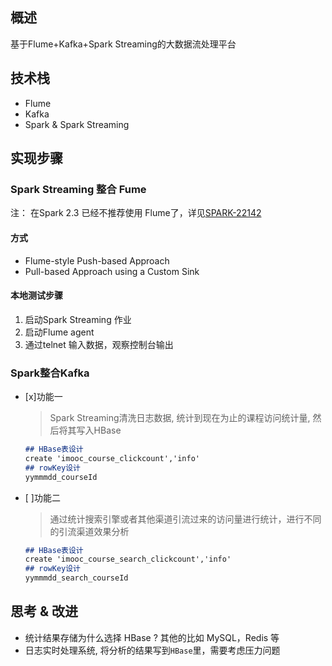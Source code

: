 ## 概述
基于Flume+Kafka+Spark Streaming的大数据流处理平台

## 技术栈
- Flume
- Kafka
- Spark & Spark Streaming


## 实现步骤
### Spark Streaming 整合 Fume
注： 在Spark 2.3 已经不推荐使用 Flume了，详见[SPARK-22142 ](https://jira.apache.org/jira/browse/SPARK-22142)
#### 方式
- Flume-style Push-based Approach
- Pull-based Approach using a Custom Sink
#### 本地测试步骤
1. 启动Spark Streaming 作业
2. 启动Flume agent
3. 通过telnet 输入数据，观察控制台输出

### Spark整合Kafka

- [x]功能一
    >Spark Streaming清洗日志数据, 统计到现在为止的课程访问统计量, 然后将其写入HBase
    ```markdown
    ## HBase表设计
    create 'imooc_course_clickcount','info'
    ## rowKey设计
    yymmmdd_courseId
    ```
    
- [ ]功能二
    >通过统计搜索引擎或者其他渠道引流过来的访问量进行统计，进行不同的引流渠道效果分析
    ```markdown
    ## HBase表设计
    create 'imooc_course_search_clickcount','info'
    ## rowKey设计
    yymmmdd_search_courseId
    ```

## 思考 & 改进
- 统计结果存储为什么选择 HBase ? 其他的比如 MySQL，Redis 等
- 日志实时处理系统, 将分析的结果写到`HBase`里，需要考虑压力问题
